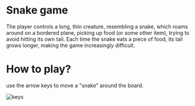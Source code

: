 # Snake game

The player controls a long, thin creature, resembling a snake, which roams around on a bordered plane, picking up food (or some other item), trying to avoid hitting its own tail. Each time the snake eats a piece of food, its tail grows longer, making the game increasingly difficult.

# How to play?

use the arrow keys to move a "snake" around the board.

![keys](https://user-images.githubusercontent.com/56490555/161452215-8a16e630-cdd1-46d3-81f1-ce588d5e52f5.svg)
